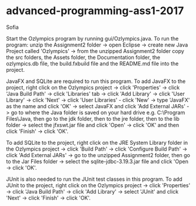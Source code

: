 # advanced-programming-ass1-2017
Sofia

Start the Ozlympics program by running gui/Ozlympics.java. To run the program: unzip the Assignment2 folder -> open Eclipse -> create new Java Project called 'Ozlympics' -> from the unzipped Assignment2 folder copy the src folders, the Assets folder, the Documentation folder, the ozlympics.db file, the build.fxbuild file and the README.md file into the project.

JavaFX and SQLite are required to run this program. To add JavaFX to the project, right click on the Ozlympics project -> click 'Properties' -> click 'Java Build Path' -> click 'Libraries' tab -> click 'Add Library' -> click 'User Library' -> click 'Next' -> click 'User Libraries' - click 'New' -> type 'JavaFX' as the name and click 'OK' -> select JavaFX and click 'Add External JARs' -> go to where the Java folder is saved on your hard drive e.g. C:\Program Files\Java, then go to the jdk folder, then to the jre folder, then to the lib folder -> select the jfxswt.jar file and click 'Open' -> click 'OK' and then click 'Finish' -> click 'OK'.


To add SQLite to the project, right click on the JRE System Library folder in the Ozlympics project -> click 'Build Path' -> click 'Configure Build Path' -> click 'Add External JARs' -> go to the unzipped Assignment2 folder, then go to the Jar Files folder -> select the sqlite-jdbc-3.19.3.jar file and click 'Open -> click 'OK'.

JUnit is also needed to run the JUnit test classes in this program. To add JUnit to the project, right click on the Ozlympics project -> click 'Properties' -> click 'Java Build Path' -> click 'Add Library' -> select 'JUnit' and click 'Next' -> click 'Finish' -> click 'OK'.
